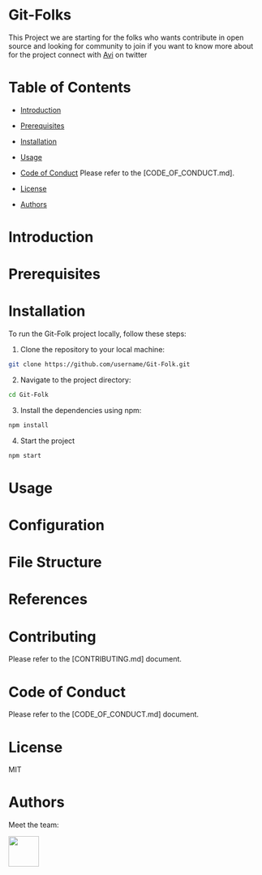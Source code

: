 # Git-Folks

This Project we are starting for the folks who wants contribute in open source and looking for community to join if you want to know more about for the project connect with [Avi](https://twitter.com/avi_gupta1302) on twitter

# Table of Contents

- [Introduction](#introduction)
   <!-- Explanation of the team, the project, and its purpose. -->

- [Prerequisites](#prerequisites)
   <!-- List of software, libraries, and dependencies required to run the project. -->

- [Installation](#installation)
   <!-- Step-by-step guide on how to install the project on a local machine. -->

- [Usage](#usage)

- [Code of Conduct](#code-of-conduct)
  Please refer to the [CODE_OF_CONDUCT.md].

- [License](#license)
   <!-- Information about the project's license and terms of use. -->

- [Authors](#authors)
    <!-- List of contributors and their contact information. -->

# Introduction

# Prerequisites

# Installation

To run the Git-Folk project locally, follow these steps:

1. Clone the repository to your local machine:

```bash
git clone https://github.com/username/Git-Folk.git
```

2. Navigate to the project directory:

```bash
cd Git-Folk
```

3. Install the dependencies using npm:

```bash
npm install
```

4. Start the project

 ```bash
npm start
```

# Usage

# Configuration

# File Structure

# References

# Contributing

Please refer to the [CONTRIBUTING.md] document.

# Code of Conduct

Please refer to the [CODE_OF_CONDUCT.md] document.

# License

MIT

# Authors

Meet the team:


<a href="https://github.com/avinashji1302"><img src="https://avatars.githubusercontent.com/u/91355822?v=4" width="60px" /></a>
